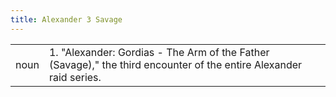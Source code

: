 ```yaml
---
title: Alexander 3 Savage
---
```

| | |
| --- | --- |
| noun | 1.  	"Alexander: Gordias - The Arm of the Father (Savage)," the third encounter of the entire Alexander raid series.	|
